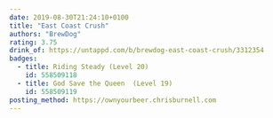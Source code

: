 ```yaml
---
date: 2019-08-30T21:24:10+0100
title: "East Coast Crush"
authors: "BrewDog"
rating: 3.75
drink_of: https://untappd.com/b/brewdog-east-coast-crush/3312354
badges:
  - title: Riding Steady (Level 20)
    id: 558509118
  - title: God Save the Queen  (Level 19)
    id: 558509119
posting_method: https://ownyourbeer.chrisburnell.com
---
```

